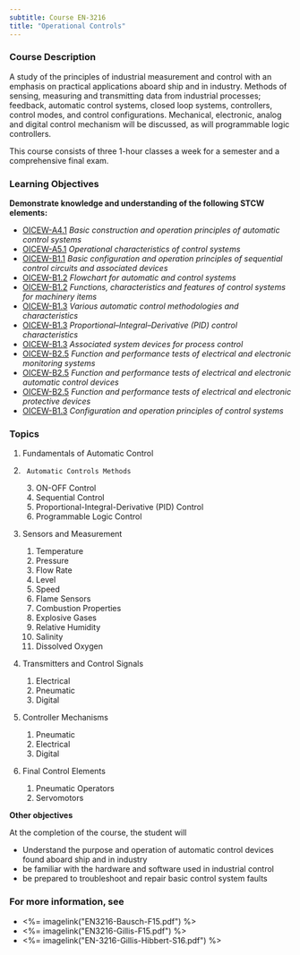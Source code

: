 ```yaml
---
subtitle: Course EN-3216
title: "Operational Controls"
---
```


### Course Description

A study of the principles of industrial measurement and control with an emphasis on practical applications aboard ship and in industry. Methods of sensing, measuring and transmitting data from industrial processes; feedback, automatic control systems, closed loop systems, controllers, control modes, and control configurations. Mechanical, electronic, analog and digital control mechanism will be discussed, as will programmable logic controllers.

This course consists of three 1-hour classes a week for a semester and a comprehensive final exam.


### Learning Objectives

**Demonstrate knowledge and understanding of the following STCW elements:**

* [OICEW-A4.1]({{site.baseurl}}/tables/31.html#OICEW-A4.1) *Basic construction and operation principles of automatic control systems*
* [OICEW-A5.1]({{site.baseurl}}/tables/31.html#OICEW-A5.1) *Operational characteristics of control systems*
* [OICEW-B1.1]({{site.baseurl}}/tables/31.html#OICEW-B1.1) *Basic configuration and operation principles of sequential control circuits and associated devices*
* [OICEW-B1.2]({{site.baseurl}}/tables/31.html#OICEW-B1.2) *Flowchart for automatic and control systems*
* [OICEW-B1.2]({{site.baseurl}}/tables/31.html#OICEW-B1.2) *Functions, characteristics and features of control systems for machinery items*
* [OICEW-B1.3]({{site.baseurl}}/tables/31.html#OICEW-B1.3) *Various automatic control methodologies and characteristics*
* [OICEW-B1.3]({{site.baseurl}}/tables/31.html#OICEW-B1.3) *Proportional–Integral–Derivative (PID) control characteristics*
* [OICEW-B1.3]({{site.baseurl}}/tables/31.html#OICEW-B1.3) *Associated system devices for process control*
* [OICEW-B2.5]({{site.baseurl}}/tables/31.html#OICEW-B2.5) *Function and performance tests of electrical and electronic monitoring systems*
* [OICEW-B2.5]({{site.baseurl}}/tables/31.html#OICEW-B2.5) *Function and performance tests of electrical and electronic automatic control devices*
* [OICEW-B2.5]({{site.baseurl}}/tables/31.html#OICEW-B2.5) *Function and performance tests of electrical and electronic protective devices*
* [OICEW-B1.3]({{site.baseurl}}/tables/31.html#OICEW-B1.3) *Configuration and operation principles of control systems*


### Topics

1. 	Fundamentals of Automatic Control 
2.  	Automatic Controls Methods
	3. ON-OFF Control 
	2. Sequential Control
	3. Proportional-Integral-Derivative (PID) Control
	4. Programmable Logic Control

3. Sensors and Measurement
	1. Temperature
	2. Pressure
	3. Flow Rate
	4. Level
	5. Speed
	7. Flame Sensors
	8. Combustion Properties
	9. Explosive Gases
	10. Relative Humidity
	11. Salinity
	12. Dissolved Oxygen

4.	Transmitters and Control Signals
	1.	Electrical
	2.	Pneumatic
	3.	Digital
	
5.	Controller Mechanisms
	1.	Pneumatic
	2.	Electrical
	3.	Digital

6. 	Final Control Elements
	1.	Pneumatic Operators
	2.	Servomotors



**Other objectives**



At the completion of the course, the student will 

* Understand the purpose and operation of automatic control devices found aboard ship and in industry
* be familiar with the hardware and software used in industrial control
* be prepared to troubleshoot and repair basic control system faults


### For more information, see 

* <%= imagelink("EN3216-Bausch-F15.pdf") %> 
* <%= imagelink("EN3216-Gillis-F15.pdf") %> 
* <%= imagelink("EN-3216-Gillis-Hibbert-S16.pdf") %> 



